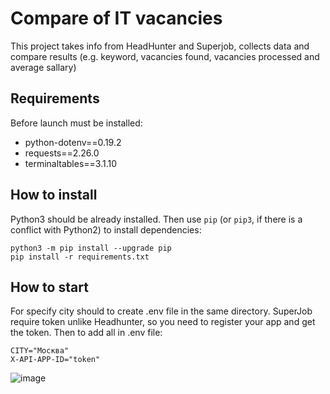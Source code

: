 # Compare of IT vacancies
This project takes info from HeadHunter and Superjob, collects data and compare results (e.g. keyword, vacancies found, vacancies processed and average sallary)
## Requirements
Before launch must be installed:  
 - python-dotenv==0.19.2
 - requests==2.26.0
 - terminaltables==3.1.10
 
## How to install
Python3 should be already installed. Then use `pip` (or `pip3`, if there is a conflict with Python2) to install dependencies:
```
python3 -m pip install --upgrade pip
pip install -r requirements.txt
```
## How to start
For specify city should to create .env file in the same directory. SuperJob require token unlike Headhunter, so you need to register your app and get the token. Then to add all in .env file:
```
CITY="Москва"
X-API-APP-ID="token"
```
![image](https://user-images.githubusercontent.com/56154540/152491097-fc5caa77-84cc-4a8d-af0e-07b78b26d700.png)
